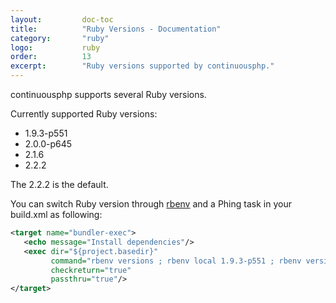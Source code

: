 ```yaml
---
layout:         doc-toc
title:          "Ruby Versions - Documentation"
category:       "ruby"
logo:           ruby
order:          13
excerpt:        "Ruby versions supported by continuousphp."
---
```

continuousphp supports several Ruby versions.

Currently supported Ruby versions:

* 1.9.3-p551
* 2.0.0-p645
* 2.1.6
* 2.2.2

The 2.2.2 is the default.

You can switch Ruby version through [rbenv](http://rbenv.org/) and a Phing task in your build.xml as following:

```xml
<target name="bundler-exec">
   <echo message="Install dependencies"/>
   <exec dir="${project.basedir}"
         command="rbenv versions ; rbenv local 1.9.3-p551 ; rbenv version ; bundle install"
         checkreturn="true"
         passthru="true"/>
</target>
```
